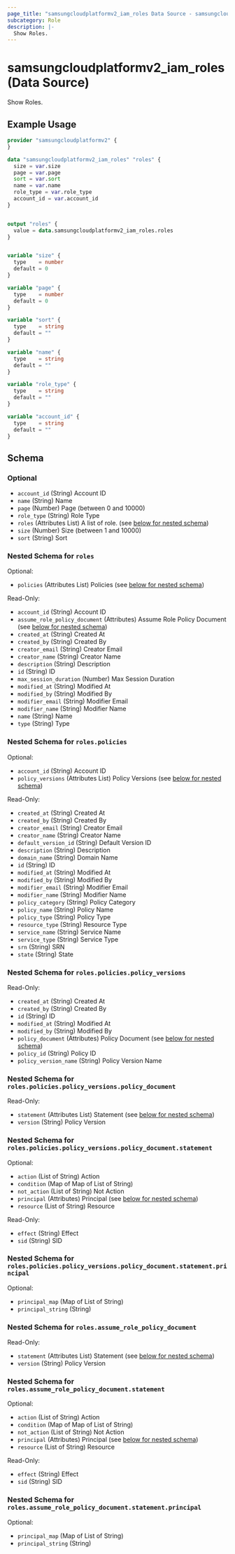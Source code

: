 ```yaml
---
page_title: "samsungcloudplatformv2_iam_roles Data Source - samsungcloudplatformv2"
subcategory: Role
description: |-
  Show Roles.
---
```


# samsungcloudplatformv2_iam_roles (Data Source)

Show Roles.

## Example Usage

```terraform
provider "samsungcloudplatformv2" {
}

data "samsungcloudplatformv2_iam_roles" "roles" {
  size = var.size
  page = var.page
  sort = var.sort
  name = var.name
  role_type = var.role_type
  account_id = var.account_id
}


output "roles" {
  value = data.samsungcloudplatformv2_iam_roles.roles
}


variable "size" {
  type    = number
  default = 0
}

variable "page" {
  type    = number
  default = 0
}

variable "sort" {
  type    = string
  default = ""
}

variable "name" {
  type    = string
  default = ""
}

variable "role_type" {
  type    = string
  default = ""
}

variable "account_id" {
  type    = string
  default = ""
}
```

<!-- schema generated by tfplugindocs -->
## Schema

### Optional

- `account_id` (String) Account ID
- `name` (String) Name
- `page` (Number) Page (between 0 and 10000)
- `role_type` (String) Role Type
- `roles` (Attributes List) A list of role. (see [below for nested schema](#nestedatt--roles))
- `size` (Number) Size (between 1 and 10000)
- `sort` (String) Sort

<a id="nestedatt--roles"></a>
### Nested Schema for `roles`

Optional:

- `policies` (Attributes List) Policies (see [below for nested schema](#nestedatt--roles--policies))

Read-Only:

- `account_id` (String) Account ID
- `assume_role_policy_document` (Attributes) Assume Role Policy Document (see [below for nested schema](#nestedatt--roles--assume_role_policy_document))
- `created_at` (String) Created At
- `created_by` (String) Created By
- `creator_email` (String) Creator Email
- `creator_name` (String) Creator Name
- `description` (String) Description
- `id` (String) ID
- `max_session_duration` (Number) Max Session Duration
- `modified_at` (String) Modified At
- `modified_by` (String) Modified By
- `modifier_email` (String) Modifier Email
- `modifier_name` (String) Modifier Name
- `name` (String) Name
- `type` (String) Type

<a id="nestedatt--roles--policies"></a>
### Nested Schema for `roles.policies`

Optional:

- `account_id` (String) Account ID
- `policy_versions` (Attributes List) Policy Versions (see [below for nested schema](#nestedatt--roles--policies--policy_versions))

Read-Only:

- `created_at` (String) Created At
- `created_by` (String) Created By
- `creator_email` (String) Creator Email
- `creator_name` (String) Creator Name
- `default_version_id` (String) Default Version ID
- `description` (String) Description
- `domain_name` (String) Domain Name
- `id` (String) ID
- `modified_at` (String) Modified At
- `modified_by` (String) Modified By
- `modifier_email` (String) Modifier Email
- `modifier_name` (String) Modifier Name
- `policy_category` (String) Policy Category
- `policy_name` (String) Policy Name
- `policy_type` (String) Policy Type
- `resource_type` (String) Resource Type
- `service_name` (String) Service Name
- `service_type` (String) Service Type
- `srn` (String) SRN
- `state` (String) State

<a id="nestedatt--roles--policies--policy_versions"></a>
### Nested Schema for `roles.policies.policy_versions`

Read-Only:

- `created_at` (String) Created At
- `created_by` (String) Created By
- `id` (String) ID
- `modified_at` (String) Modified At
- `modified_by` (String) Modified By
- `policy_document` (Attributes) Policy Document (see [below for nested schema](#nestedatt--roles--policies--policy_versions--policy_document))
- `policy_id` (String) Policy ID
- `policy_version_name` (String) Policy Version Name

<a id="nestedatt--roles--policies--policy_versions--policy_document"></a>
### Nested Schema for `roles.policies.policy_versions.policy_document`

Read-Only:

- `statement` (Attributes List) Statement (see [below for nested schema](#nestedatt--roles--policies--policy_versions--policy_document--statement))
- `version` (String) Policy Version

<a id="nestedatt--roles--policies--policy_versions--policy_document--statement"></a>
### Nested Schema for `roles.policies.policy_versions.policy_document.statement`

Optional:

- `action` (List of String) Action
- `condition` (Map of Map of List of String)
- `not_action` (List of String) Not Action
- `principal` (Attributes) Principal (see [below for nested schema](#nestedatt--roles--policies--policy_versions--policy_document--statement--principal))
- `resource` (List of String) Resource

Read-Only:

- `effect` (String) Effect
- `sid` (String) SID

<a id="nestedatt--roles--policies--policy_versions--policy_document--statement--principal"></a>
### Nested Schema for `roles.policies.policy_versions.policy_document.statement.principal`

Optional:

- `principal_map` (Map of List of String)
- `principal_string` (String)






<a id="nestedatt--roles--assume_role_policy_document"></a>
### Nested Schema for `roles.assume_role_policy_document`

Read-Only:

- `statement` (Attributes List) Statement (see [below for nested schema](#nestedatt--roles--assume_role_policy_document--statement))
- `version` (String) Policy Version

<a id="nestedatt--roles--assume_role_policy_document--statement"></a>
### Nested Schema for `roles.assume_role_policy_document.statement`

Optional:

- `action` (List of String) Action
- `condition` (Map of Map of List of String)
- `not_action` (List of String) Not Action
- `principal` (Attributes) Principal (see [below for nested schema](#nestedatt--roles--assume_role_policy_document--statement--principal))
- `resource` (List of String) Resource

Read-Only:

- `effect` (String) Effect
- `sid` (String) SID

<a id="nestedatt--roles--assume_role_policy_document--statement--principal"></a>
### Nested Schema for `roles.assume_role_policy_document.statement.principal`

Optional:

- `principal_map` (Map of List of String)
- `principal_string` (String)